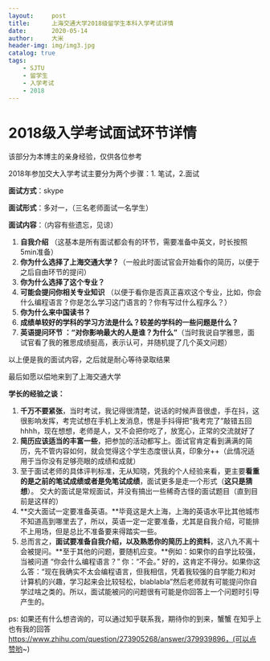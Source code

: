 ```yaml
---
layout:     post
title:      上海交通大学2018级留学生本科入学考试详情
date:       2020-05-14
author:     大米
header-img: img/img3.jpg
catalog: true
tags:
    - SJTU
    - 留学生
    - 入学考试
    - 2018
---
```



# 2018级入学考试面试环节详情

该部分为本博主的亲身经验，仅供各位参考

2018年参加交大入学考试主要分为两个步骤：1. 笔试，2.面试

**面试方式**：skype

**面试形式**：多对一，（三名老师面试一名学生）

**面试内容**：（内容有些遗忘，见谅）

1. **自我介绍** （这基本是所有面试都会有的环节，需要准备中英文，时长按照5min准备）
2. **你为什么选择了上海交通大学？**（一般此时面试官会开始看你的简历，以便于之后自由环节的提问）
3. **你为什么选择了这个专业？**
4. **可能会提问你相关专业知识** （以便于看你是否真正喜欢这个专业，比如，你会什么编程语言？你是怎么学习这门语言的？你有写过什么程序么？）
5. **你为什么来中国读书？**
6. **成绩单较好的学科的学习方法是什么？较差的学科的一些问题是什么？**
7. **英语提问环节 ：“对你影响最大的人是谁？为什么”**（当时我说自学雅思，面试官看了我的雅思成绩挺高，表示认可，并随机提了几个英文问题）

以上便是我的面试内容，之后就是耐心等待录取结果

最后如愿以偿地来到了上海交通大学

**学长的经验之谈：**

1. **千万不要紧张**，当时考试，我记得很清楚，说话的时候声音很虚，手在抖，这很影响发挥，考完试想在手机上发消息，愣是手抖得把“我考完了”敲错五回hhhh，现在想想，老师是人，又不会把你吃了，放宽心，正常的交流就好了
2. **简历应该适当的丰富一些**，把参加的活动都写上。面试官肯定看到满满的简历，先不管内容如何，就会觉得这个学生态度很认真，印象分++（此情况适用于当你没有足够亮眼的成绩和成就）
3. 至于面试老师的具体评判标准，无从知晓，凭我的个人经验来看，更主要**看重的是之前的笔试成绩或者是免笔试成绩**，面试更多是走一个形式（**这只是猜想**）。
交大的面试是常规面试，并没有搞出一些稀奇古怪的面试题目（直到目前是这样的）
4. **交大面试一定要准备英语。**毕竟这是大上海，上海的英语水平比其他城市不知道高到哪里去了，所以，英语一定一定要准备，尤其是自我介绍，可能排不上用场，但是总比不准备要来得踏实一些。
5. 总而言之，**面试要准备自我介绍，以及熟悉你的简历上的资料**，这八九不离十会被提问。**至于其他的问题，要随机应变。**例如：如果你的自学比较强，当被问道 “你会什么编程语言？” 你：“不会。” 好的，这肯定不得分。如果你这么答：“现在我确实不太会编程语言，但我相信，凭着我较强的自学能力和对计算机的兴趣，学习起来会比较轻松，blablabla”然后老师就有可能提问你自学过啥之类的。所以，面试能被问的问题很有可能是你回答上一个问题时引导产生的。

ps: 如果还有什么想咨询的，可以通过知乎联系我，期待你的到来，蟹蟹
在知乎上也有我的回答 https://www.zhihu.com/question/273905268/answer/379939896，(可以点赞哟~)
